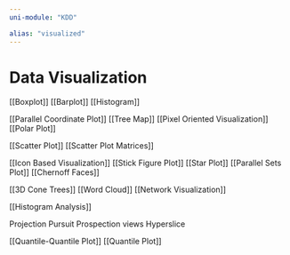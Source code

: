 ```yaml
---
uni-module: "KDD"

alias: "visualized"
---
```


# Data Visualization

[[Boxplot]]
[[Barplot]]
[[Histogram]]

[[Parallel Coordinate Plot]]
[[Tree Map]]
[[Pixel Oriented Visualization]]
[[Polar Plot]]

[[Scatter Plot]]
[[Scatter Plot Matrices]]

[[Icon Based Visualization]]
[[Stick Figure Plot]]
[[Star Plot]]
[[Parallel Sets Plot]]
[[Chernoff Faces]]

[[3D Cone Trees]]
[[Word Cloud]]
[[Network Visualization]]

[[Histogram Analysis]]

Projection Pursuit
Prospection views
Hyperslice

[[Quantile-Quantile Plot]]
[[Quantile Plot]]
